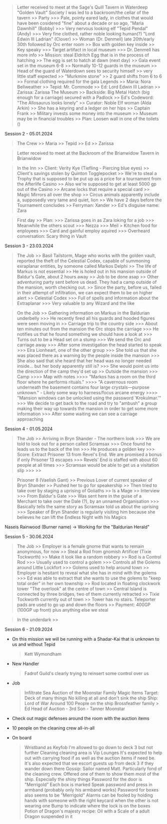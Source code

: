 

> Letter received to meet at the Sage's Quill Tavern in Waterdeep
> "Golden Vault" Society
> I was led to a backroom/the cellar of the tavern
    >> Party
        >>> Pale, pointy eared lady, in clothes that would have been cosidered "fine" about a decade or so ago, "Maria Dawnhill" (Bobby)
        >>> Very nervous looking elf "Tepid Pendal" (Andy)
        >>> Very fine clothed, rather noble looking human(?) "Lord Edwin III Ladrian" (Clover)
    >> Woman (Dr. Denmell) late 20th/early 30th followed by Orc enter room
    >> Box with golden key inside
    >> Key speaky
        >>> Target artifact in local museum
        >>> Dr. Denmell has more info
    >> Mission: steal Eldritch Egg that is in the process of hatching
    >> The egg is set to hatch at dawn (next day)
    >> Gala event set in the museum 6-8
    >> Normally 10-12 guards in the museum
    >> Head of the guard of Waterdown sees to security himself
    >> very little staff expected
    >> "Murkmire stone"
    >> 2 guard shifts from 6 to 6
    >> Formal clothing required for the gala
> Legends
    >> Maria: Nora Bellweather
    >> Tepid: Mr. Commode
    >> Ed: Lord Edwin III Ladrian
    >> Zarissa: Zarissa
> The Museum
    >> Backside: Big Metal Hatch (big enough for a carriage) secured with a Padlock
    >> Ed's Codeword: "The Allosaurus looks lonely"
    >> Curator: Noble Elf woman (Alda Arkin)
    >> She has a keyring and a ledger on her hips
    >> Captain Frank 
    >> Military invests some money into the museum
    >> Museum may be in financial troubles
    >> Plan: Loosen wall in one of the toilets ()


Session 2 - 05.01.2024

> The Crew
    >> Maria
    >> Tepid
    >> Ed
    >> Zarissa

> Letter received to meet at the Backroom of the Brianwidow Tavern in Brianwidow

> In the Inn
    >> Client: Verity Kye (Tiefling - Piercing blue eyes)
    >> Client's savings stolen by Quinton Togglepocket
    >> We're to steal a Trophy that is supposed to be put up as a price for a tournament from the Afterlife Casino
    >> Also we're supposed to get at least 5000 gp out of the Casino
    >> Arcane locks that require a special card
    >> Magic Mirrors all over the shop
    >> Circus animals apparently include a, supposedly very tame and quiet, lion
    >> We have 2 days before the Tournament concludes
    >> Ferryman: Xander
    >> Ed's disguise name: Zara

> First day
    >> Plan: 
        >>> Zarissa goes in as Zara loking for a job
        >>> Meanwhile the others scout
        >>> Nezza
        >>> Meil > Kitchen  food for enployees
        >>> Card and gainful employ aquired
        >>> Overheard conversation: Scary thing in Vault
    
Session 3 - 23.03.2024

> The Job
    >> Basil Tailstorm, Mage who works with the golden vault, reported the theft of the Celestial Codex, capable of summoning exraplanar entities, by someone called Markos Delphi 
    >> The life of Markus is not essential
    >> He is holed out in his mansion outside of Baldur's Gate, about 2 hours away
    >> Job to be done asap
    >> Other adventuring party sent before us dead. They had a camp outside of the mansion, worth checking out.
    >> Since the party, before us, failed in their attempt of infiltration, we can expect them to be on higher alert
    >> Celestial Codex
        >>> Full of spells and information about the Extraplanar
        >>> Very valuable to any Wizard and the like
    
> On the Job
    >> Gathering information on Markus in the Baldurian underbelly
        >>> He recently fired all his guards and hooded figures were seen moving in
    >> Carriage trip to the country side
        >>> About ten minutes out from the mansion the Orc stops the carriage
        >>> He notifies us that he found something we should have a look at
        >>> Turns out to be a Head set on a stump
        >>> We send the Orc and carriage away
        >>> After some investigation the head started to speak
        >>> Elra Lionheart, one of the other group
        >>> She told us that she was placed there as a warning by the people inside the mansion
        >>> She also said that she heard that her head was no longer needed inside... but her body apparently still is?
        >>> She would point us into the direction of the camp they'd set up
    >> Outside the mansion
        >>> Camp
            >>>> Map with notes 
            >>>> "Markos has a room on the third floor where he performs rituals."
            >>>> "A cavernous room underneath the basement contains four large crystals—purpose unknown." - Likely some way to harness/focus arcane energy
            >>>> "Mansion windows can be unlocked using the password 'Krokulmar.'"
        >>> We decide to get back to the road and try to "ambush" a group making their way up towards the mansion in order to get some more information
        >>> After some waiting we can see a carriage approaching

Session 4 - 01.05.2024

> The Job
    >> Arriving in Bryn Shander - The northern look
        >>> We are told to look out for a person called Scramsax
        >>> Once found he leads us to the back of the Inn
        >>> He produces a golden key
        >>> Score: Extract Prisoner 13 from Revel's End. We are promised a bonus if only Prisoner 13 escapes
        >>> Revels' End is staffed with about 60 people at all times
        >>> Scramsax would be able to get us a visitation slip
        >>> 
    >> 

> Prisoner 8 (Vaelish Gant)
    >> Previous Lover of current speaker of Bryn Shander
    >> Pushed her to go for speakership
    >> Then tried to take over by staging a uprising of Goliaths
    >> Is a Mage 
    >> Interview
        >>> From Baldur's Gate
        >>> Was sent here in the guise of a Merchant to take over the Dale (?), by an unnamed Organisation
        >>> Basically tells the same story as Scramsax told us about the uprising
        >>> Speaker of Bryn Shander is regularly visiting him because she believes he can lift the Endless Night with his Magics


Naseis Rainwood (Burner name) -> Working for the "Baldurian Herald"

Session 5 - 30.06.2024

> The Job
    >> Employer is a female gnome that wants to remain anonymous, for now
    >> Steal a Rod from gnomish Artificer (Tixie Tockworth)
    >> Make it look like a random robbery
    >> Rod is a Control Rod
        >>> Usually used to control a golem
        >>> Controls all the Golems around Little Lockfort
        >>> Golems used to help around town
    >> Employer is hesitant to reveal what she has in mind with the golems
        >>> Ed was able to extract that she wants to use the golems to "keep total order" in her own township
    >> Rod located in floating clockwork tower "The overlook" at the centre of town
    >> Central Island is connected by three bridges, two of them currently retracted
    >> Tixie Tockworth currently out of town
    >> Tower has no stairs. Teleporter pads are used to go up and down the floors
    >> Payment: 400GP (100GP up front) plus anything else we steal 

> In the underdark
    >> 

Session 6 - 21.09.2024

- On this mission we will be running with a Shadar-Kai that is unknown to us and without Tepid
    > Kett Wymondham
- New Handler
    > Fadrof
    > Guild's clearly trying to reinsert some control over us
    > 
- Job
    > Infiltrate Sea Auction of the Moonstar Family
    > Magic Items
    > Target: Deck of many things
    > No killing at all and don't sink the ship
    > Ship: Lord of War
    > Around 100 People on the ship
    > Brossfeather family > Ed
    > Head of Auction - 3rd Son - Tanner Moonstar
    > 

- Check out magic defenses around the room with the auction items
- 10 people on the cleaning crew all-in-all
- On board
    > Wristband as Keyfob
    > I'm allowed to go down to deck 3 but not further
    > Cleaning cleaning area is Vip Lounges
    > It's expected to help out with carrying food if as well as the auction items if need be.
    > It's also expected that we escort guests up from deck 3 if they wander down there
    > Gossip: Sailor named Matt. Particularly fond of the cleaning crew. Offered one of them to show them most of the ship. Especially the shiny things
    > Password for the door is "Merrigold"
    > Each box is marked
    > Speak password and press in armband (probably only his armband works)
    > Password for boxes also seems to be "Merrigold"
    > Alarms can be fooled by holding hands with someone with the right keycard when the other is not wearing one
    > Bump to indicate where the lock is on the boxes 
    > Potion of Dragon's majesty recipe: Oil with a Scale of a adult Dragon suspended in it